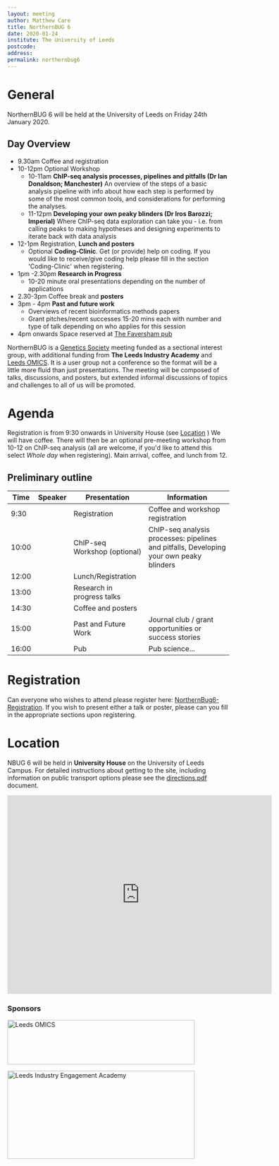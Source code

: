 ```yaml
---
layout: meeting
author: Matthew Care
title: NorthernBUG 6
date: 2020-01-24
institute: The University of Leeds
postcode: 
address: 
permalink: northernbug6
---
```


# General

NorthernBUG 6 will be held at the University of Leeds on Friday 24th January 2020.

## Day Overview

* 9.30am Coffee and registration
* 10-12pm Optional Workshop
    * 10-11am **ChIP-seq analysis processes, pipelines and pitfalls (Dr Ian Donaldson; Manchester)**
        An overview of the steps of a basic analysis pipeline with info about how each step is performed by some of the most common tools, and considerations for performing the analyses.
    * 11-12pm **Developing your own peaky blinders (Dr Iros Barozzi; Imperial)**
        Where ChIP-seq data exploration can take you - i.e. from calling peaks to making hypotheses and designing experiments to iterate back with data analysis
* 12-1pm Registration, **Lunch and posters**
    * Optional **Coding-Clinic**.  Get (or provide) help on coding.  If you would like to receive/give coding help please fill in the section 'Coding-Clinic' when registering.
* 1pm -2.30pm **Research in Progress**
    * 10-20 minute oral presentations depending on the number of applications
* 2.30-3pm Coffee break and **posters**
* 3pm - 4pm **Past and future work**
    * Overviews of recent bioinformatics methods papers
    * Grant pitches/recent successes
        15-20 mins each with number and type of talk depending on who applies for this session
* 4pm onwards Space reserved at [The Faversham pub](https://thefaversham.com/)


NorthernBUG is a [Genetics Society](http://www.genetics.org.uk) meeting funded as a sectional interest group, with additional funding from **The Leeds Industry Academy** and [Leeds OMICS](http://www.leedsomics.org/).  It is a user group not a conference so the format will be a little more fluid than just presentations. The meeting will be composed of talks, discussions, and posters, but extended informal discussions of topics and challenges to all of us will be promoted.

# Agenda

Registration is from 9:30 onwards in University House (see [Location](#Location) ) We will have coffee. There will then be an optional pre-meeting workshop from 10-12 on ChIP-seq analysis (all are welcome, if you'd like to attend this select *Whole day* when registering).  Main arrival, coffee, and lunch from 12.

## Preliminary outline

| Time          | Speaker | Presentation | Information |
|---------------|---------|--------------|-------------|
| 9:30 |  | Registration | Coffee and workshop registration  |
| 10:00 |  | ChIP-seq Workshop (optional) | ChIP-seq analysis processes: pipelines and pitfalls, Developing your own peaky blinders|
| 12:00 |  | Lunch/Registration | |
| 13:00 |  | Research in progress talks | |
| 14:30 |  | Coffee and posters | |
| 15:00 |  | Past and Future Work | Journal club / grant opportunities or success stories |
| 16:00 |  | Pub | Pub science... |

# Registration

Can everyone who wishes to attend please register here: <a href="https://forms.gle/K2NZwsufXS1XRXBM6" target="_blank">NorthernBug6-Registration</a>.  If you wish to present either a talk or poster, please can you fill in the appropriate sections upon registering.

# Location

NBUG 6 will be held in **University House** on the University of Leeds Campus.  For detailed instructions about getting to the site, including information on public transport options please see the [directions.pdf](https://www.dropbox.com/s/fw47sns7nvrlpyq/NBUG_Leeds_directions.pdf?dl=1) document.

<iframe src="https://www.google.com/maps/embed?pb=!1m18!1m12!1m3!1d2355.997557594421!2d-1.5588705398256335!3d53.807327166814396!2m3!1f0!2f0!3f0!3m2!1i1024!2i768!4f13.1!3m3!1m2!1s0x48795ea90d7c829f%3A0xe6c7102a89354b2!2sUniversity%20House%2C%20Leeds%20LS2%209JT!5e0!3m2!1sen!2suk!4v1568381240853!5m2!1sen!2suk" width="600" height="450" frameborder="0" style="border:0;" allowfullscreen=""></iframe>

### Sponsors

<a href="http://www.leedsomics.org/">
    <img src="http://www.fbs-wp.leeds.ac.uk/leedsomics/wp-content/uploads/sites/9/2016/11/Omics_emailer.png" alt="Leeds OMICS" title="Leeds OMICS" width="425" height="101" />
</a>

<img src="http://www.bioinformatics.leeds.ac.uk/~bgy7mc/SharedImages/NorthernBug6/IEA_Logo.png" alt="Leeds Industry Engagement Academy" title="Leeds Industry Engagement Academy" width="425" height="200
" />
